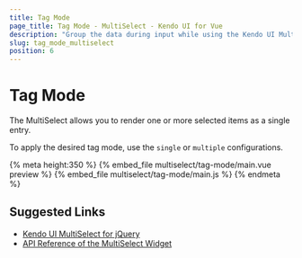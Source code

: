 ```yaml
---
title: Tag Mode
page_title: Tag Mode - MultiSelect - Kendo UI for Vue
description: "Group the data during input while using the Kendo UI MultiSelect wrapper for Vue."
slug: tag_mode_multiselect
position: 6
---
```


# Tag Mode

The MultiSelect allows you to render one or more selected items as a single entry.

To apply the desired tag mode, use the `single` or `multiple` configurations.

{% meta height:350 %}
{% embed_file multiselect/tag-mode/main.vue preview %}
{% embed_file multiselect/tag-mode/main.js %}
{% endmeta %}

## Suggested Links

* [Kendo UI MultiSelect for jQuery](https://docs.telerik.com/kendo-ui/controls/editors/multiselect/overview)
* [API Reference of the MultiSelect Widget](https://docs.telerik.com/kendo-ui/api/javascript/ui/multiselect)
